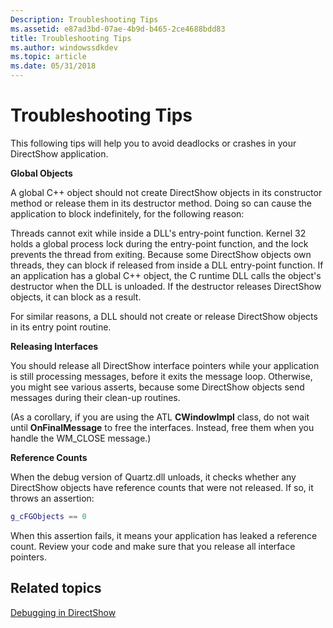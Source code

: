 ```yaml
---
Description: Troubleshooting Tips
ms.assetid: e87ad3bd-07ae-4b9d-b465-2ce4688bdd83
title: Troubleshooting Tips
ms.author: windowssdkdev
ms.topic: article
ms.date: 05/31/2018
---
```


# Troubleshooting Tips

This following tips will help you to avoid deadlocks or crashes in your DirectShow application.

**Global Objects**

A global C++ object should not create DirectShow objects in its constructor method or release them in its destructor method. Doing so can cause the application to block indefinitely, for the following reason:

Threads cannot exit while inside a DLL's entry-point function. Kernel 32 holds a global process lock during the entry-point function, and the lock prevents the thread from exiting. Because some DirectShow objects own threads, they can block if released from inside a DLL entry-point function. If an application has a global C++ object, the C runtime DLL calls the object's destructor when the DLL is unloaded. If the destructor releases DirectShow objects, it can block as a result.

For similar reasons, a DLL should not create or release DirectShow objects in its entry point routine.

**Releasing Interfaces**

You should release all DirectShow interface pointers while your application is still processing messages, before it exits the message loop. Otherwise, you might see various asserts, because some DirectShow objects send messages during their clean-up routines.

(As a corollary, if you are using the ATL **CWindowImpl** class, do not wait until **OnFinalMessage** to free the interfaces. Instead, free them when you handle the WM\_CLOSE message.)

**Reference Counts**

When the debug version of Quartz.dll unloads, it checks whether any DirectShow objects have reference counts that were not released. If so, it throws an assertion:


```C++
g_cFGObjects == 0 
```



When this assertion fails, it means your application has leaked a reference count. Review your code and make sure that you release all interface pointers.

## Related topics

<dl> <dt>

[Debugging in DirectShow](debugging-in-directshow.md)
</dt> </dl>

 

 



